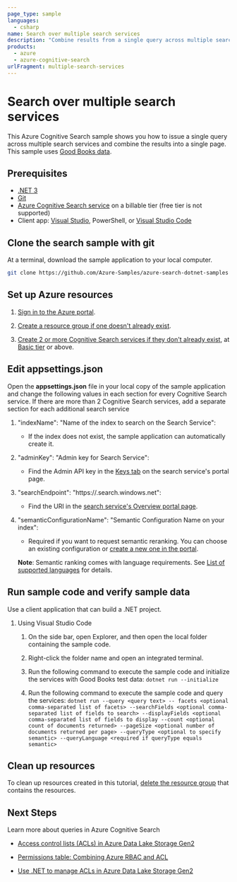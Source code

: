 ```yaml
---
page_type: sample
languages:
  - csharp
name: Search over multiple search services
description: "Combine results from a single query across multiple search services"
products:
  - azure
  - azure-cognitive-search
urlFragment: multiple-search-services
---
```


# Search over multiple search services

This Azure Cognitive Search sample shows you how to issue a single query across multiple search services and combine the results into a single page. This sample uses [Good Books data](https://github.com/zygmuntz/goodbooks-10k).

## Prerequisites

+ [.NET 3](https://dotnet.microsoft.com/download/dotnet/5.0)
+ [Git](https://git-scm.com/downloads)
+ [Azure Cognitive Search service](https://docs.microsoft.com/azure/search/search-create-service-portal) on a billable tier (free tier is not supported)
+ Client app: [Visual Studio](https://visualstudio.microsoft.com/downloads/), PowerShell, or [Visual Studio Code](https://code.visualstudio.com/download)

## Clone the search sample with git

At a terminal, download the sample application to your local computer.

```bash
git clone https://github.com/Azure-Samples/azure-search-dotnet-samples
```

## Set up Azure resources

1. [Sign in to the Azure portal](https://portal.azure.com).

1. [Create a resource group if one doesn't already exist](https://docs.microsoft.com/azure/azure-resource-manager/management/manage-resource-groups-portal#create-resource-groups).

1. [Create 2 or more Cognitive Search services if they don't already exist](https://docs.microsoft.com/azure/search/search-create-service-portal), at [Basic tier](https://azure.microsoft.com/pricing/details/search/) or above.

## Edit appsettings.json

Open the **appsettings.json** file in your local copy of the sample application and change the following values in each section for every Cognitive Search service. If there are more than 2 Cognitive Search services, add a separate section for each additional search service

1. "indexName": "Name of the index to search on the Search Service":

    + If the index does not exist, the sample application can automatically create it.

1. "adminKey": "Admin key for Search Service":

    + Find the Admin API key in the [Keys tab](https://docs.microsoft.com/azure/search/search-security-api-keys#find-existing-keys) on the search service's portal page.

1. "searchEndpoint": "https://<search-service-name>.search.windows.net":

    + Find the URI in the [search service's Overview portal page](https://docs.microsoft.com/azure/search/search-manage#overview-home-page).

1. "semanticConfigurationName": "Semantic Configuration Name on your index":

    + Required if you want to request semantic reranking. You can choose an existing configuration or [create a new one in the portal](https://learn.microsoft.com/azure/search/semantic-how-to-query-request?tabs=portal%2Cportal-query).

    **Note**: Semantic ranking comes with language requirements. See [List of supported languages](https://learn.microsoft.com/rest/api/searchservice/preview-api/search-documents#queryLanguage) for details.

## Run sample code and verify sample data

Use a client application that can build a .NET project.

1. Using Visual Studio Code

    1. On the side bar, open Explorer, and then open the local folder containing the sample code.

    1. Right-click the folder name and open an integrated terminal.

    1. Run the following command to execute the sample code and initialize the services with Good Books test data: `dotnet run --initialize`

    1. Run the following command to execute the sample code and query the services: `dotnet run --query <query text> -- facets <optional comma-separated list of facets> --searchFields <optional comma-separated list of fields to search> --displayFields <optional comma-separated list of fields to display --count <optional count of documents returned> --pageSize <optional number of documents returned per page> --queryType <optional to specify semantic> --queryLanguage <required if queryType equals semantic>`

## Clean up resources

To clean up resources created in this tutorial, [delete the resource group](https://docs.microsoft.com/azure/azure-resource-manager/management/delete-resource-group) that contains the resources.

## Next Steps

Learn more about queries in Azure Cognitive Search

+ [Access control lists (ACLs) in Azure Data Lake Storage Gen2](https://docs.microsoft.com/azure/storage/blobs/data-lake-storage-access-control)

+ [Permissions table: Combining Azure RBAC and ACL](https://docs.microsoft.com/azure/storage/blobs/data-lake-storage-access-control-model#permissions-table-combining-azure-rbac-and-acl)

+ [Use .NET to manage ACLs in Azure Data Lake Storage Gen2](https://docs.microsoft.com/azure/storage/blobs/data-lake-storage-acl-dotnet)